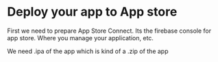 # Deploy your app to App store

First we need to prepare App Store Connect. Its the firebase console for app store. Where you manage your application, etc.

We need .ipa of the app which is kind of a .zip of the app

